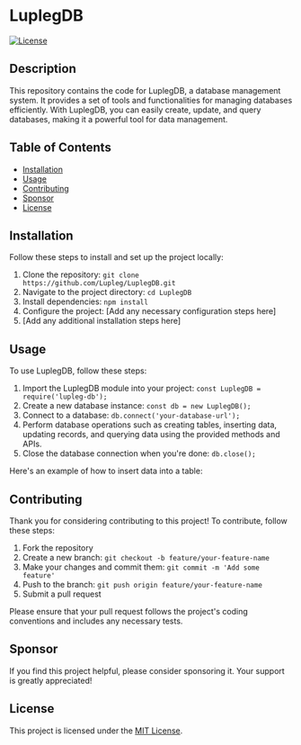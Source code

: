 # LuplegDB

[![License](https://img.shields.io/badge/license-MIT-blue.svg)](LICENSE)

## Description
This repository contains the code for LuplegDB, a database management system. It provides a set of tools and functionalities for managing databases efficiently. With LuplegDB, you can easily create, update, and query databases, making it a powerful tool for data management.

## Table of Contents

- [Installation](#installation)
- [Usage](#usage)
- [Contributing](#contributing)
- [Sponsor](#sponsor)
- [License](#license)

## Installation

Follow these steps to install and set up the project locally:

1. Clone the repository: `git clone https://github.com/Lupleg/LuplegDB.git`
2. Navigate to the project directory: `cd LuplegDB`
3. Install dependencies: `npm install`
4. Configure the project: [Add any necessary configuration steps here]
5. [Add any additional installation steps here]

## Usage

To use LuplegDB, follow these steps:

1. Import the LuplegDB module into your project: `const LuplegDB = require('lupleg-db');`
2. Create a new database instance: `const db = new LuplegDB();`
3. Connect to a database: `db.connect('your-database-url');`
4. Perform database operations such as creating tables, inserting data, updating records, and querying data using the provided methods and APIs.
5. Close the database connection when you're done: `db.close();`

Here's an example of how to insert data into a table:


## Contributing

Thank you for considering contributing to this project! To contribute, follow these steps:

1. Fork the repository
2. Create a new branch: `git checkout -b feature/your-feature-name`
3. Make your changes and commit them: `git commit -m 'Add some feature'`
4. Push to the branch: `git push origin feature/your-feature-name`
5. Submit a pull request

Please ensure that your pull request follows the project's coding conventions and includes any necessary tests.

## Sponsor

If you find this project helpful, please consider sponsoring it. Your support is greatly appreciated!

## License

This project is licensed under the [MIT License](LICENSE).


